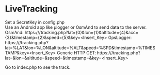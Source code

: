 # LiveTracking

Set a SecretKey in config.php  
Use an Android app like μlogger or OsmAnd to send data to the server. 
OsmAnd: https://<yourserver>/tracking.php?lat={0}&lon={1}&altitude={4}&acc={3}&timestamp={2}&speed={5}&key=<Insert_Key>
GpsLogger: https://<yourserver>/tracking.php?lat=%LAT&lon=%LON&altitude=%ALT&speed=%SPD&timestamp=%TIMESTAMP&key=<Insert_Key>
Generic HTTP GET: https://<yourserver>/tracking.php?lat=<LATITUDE>&lon=<LONGITUDE>&altitude=<ALTITUDE>&speed=<SPEED>&timestamp=<TIME>&key=<Insert_Key>
  
Go to index.php to see the track.
